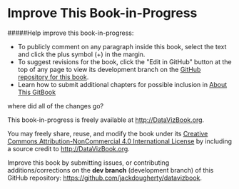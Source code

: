 # Improve This Book-in-Progress

#####Help improve this book-in-progress:
- To publicly comment on any paragraph inside this book, select the text and click the plus symbol (+) in the margin.
- To suggest revisions for the book, click the "Edit in GitHub" button at the top of any page to view its development branch on the [GitHub repository for this book](https://github.com/jackdougherty/datavizbook/tree/dev/).
- Learn how to submit additional chapters for possible inclusion in [About This GitBook](gitbook/README.md)

where did all of the changes go?

This book-in-progress is freely available at http://DataVizBook.org.

You may freely share, reuse, and modify the book under its [Creative Commons Attribution-NonCommercial 4.0 International License](http://creativecommons.org/licenses/by-nc/4.0) by including a source credit to http://DataVizBook.org.

Improve this book by submitting issues, or contributing additions/corrections on the **dev branch** (development branch) of this GitHub repository: https://github.com/jackdougherty/datavizbook.
